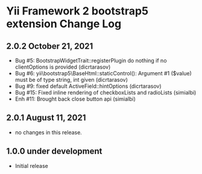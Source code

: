 Yii Framework 2 bootstrap5 extension Change Log
==============================================

2.0.2 October 21, 2021
----------------------

- Bug #5: BootstrapWidgetTrait::registerPlugin do nothing if no clientOptions is provided (dicrtarasov)
- Bug #6: yii\bootstrap5\BaseHtml::staticControl(): Argument #1 ($value) must be of type string, int given (dicrtarasov)
- Bug #9: fixed default ActiveField::hintOptions (dicrtarasov)
- Bug #15: Fixed inline rendering of checkboxLists and radioLists (simialbi)
- Enh #11: Brought back close button api (simialbi)


2.0.1 August 11, 2021
---------------------

- no changes in this release.


1.0.0 under development
-----------------------
- Initial release
